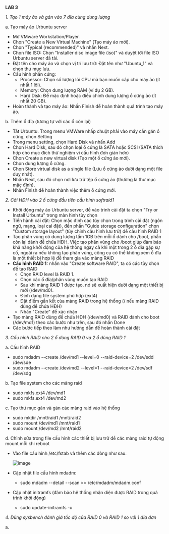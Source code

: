 **LAB 3**

*1. Tạo 1 máy ảo và gán vào 7 đĩa cùng dung lượng*

a. Tạo máy ảo Urbuntu server
- Mở VMware Workstation/Player.
- Chọn "Create a New Virtual Machine" (Tạo máy ảo mới).
- Chọn "Typical (recommended)" và nhấn Next.
- Chọn file ISO: Chọn "Installer disc image file (iso)" và duyệt tới file ISO Urbuntu server đã tải.
- Đặt tên cho máy ảo và chọn vị trí lưu trữ: Đặt tên như "Ubuntu_1" và chọn thư mục lưu.
- Cấu hình phần cứng:
  - Processor: Chọn số lượng lõi CPU mà bạn muốn cấp cho máy ảo (ít nhất 1 lõi).
  - Memory: Chọn dung lượng RAM (ví dụ 2 GB).
  - Hard Disk: Để mặc định hoặc điều chỉnh dung lượng ổ cứng ảo (ít nhất 20 GB).
- Hoàn thành và tạo máy ảo: Nhấn Finish để hoàn thành quá trình tạo máy ảo.

b. Thêm ổ đĩa (tương tự với các ổ còn lại)
- Tắt Urbuntu. Trong menu VMWare nhấp chuột phải vào máy cần gán ổ cứng, chọn Setting
- Trong menu setting, chọn Hard Disk và nhấn Add
- Chọn Hard Disk, sau đó chọn loại ổ cứng là SATA hoặc SCSI (SATA thích hợp cho mục đích thử nghiệm vì cấu hình đơn giản hơn)
- Chọn Create a new virtual disk (Tạo một ổ cứng ảo mới).
- Chọn dung lượng ổ cứng.
- Chọn Store virtual disk as a single file (Lưu ổ cứng ảo dưới dạng một file duy nhất).
- Nhấn Next, sau đó chọn nơi lưu trữ tệp ổ cứng ảo (thường là thư mục mặc định).
- Nhấn Finish để hoàn thành việc thêm ổ cứng mới.

*2. Cài HĐH vào 2 ổ cứng đầu tiên cấu hình softraid1*
- Khởi động máy ảo Urbuntu server, để vào trình cài đặt ta chọn "Try or Install Urbuntu" trong màn hình tùy chọn
- Tiến hành cài đặt: Chọn mặc định các tùy chọn trong trình cài đặt (ngôn ngữ, mạng, loại caì đặt), đến phần "Guide storage configuration" chọn "Custom storage layout" (tùy chỉnh cấu hình lưu trữ) để cấu hình RAID 1
- Tạo phân vùng có dung lượng tầm 1GB trên mỗi ổ dành cho /boot, phần còn lại dành để chứa HĐH. Việc tạo phân vùng cho /boot giúp đảm bảo khả năng khởi động của hệ thống ngay cả khi một trong 2 ổ đĩa gặp sự cố, ngoài ra nếu không tạo phân vùng, công cụ có thể không xem ổ đĩa là một thiết bị hợp lệ để tham gia vào mảng RAID
- **Cấu hình RAID 1:** nhấn vào "Create software RAID", ta có các tùy chọn để tạo RAID
  - Chọn RAID level là RAID 1.
  - Chọn các ổ đĩa/phân vùng muốn tạo RAID
  - Sau khi mảng RAID 1 được tạo, nó sẽ xuất hiện dưới dạng một thiết bị mới (/dev/md0).
  - Định dạng file system phù hợp (ext4)
  - Đặt điểm gắn kết của mảng RAID trong hệ thống (/ nếu mảng RAID dùng để chứa HĐH)
  - Nhấn "Create" để xác nhận
- Tạo mảng RAID dùng để chứa HĐH (/dev/md0) và RAID dành cho boot (/dev/md1) theo các bước như trên, sau đó nhấn Done
- Các bước tiếp theo làm như hướng dẫn để hoàn thành cài đặt

*3. Cấu hình RAID cho 2 ổ dùng RAID 0 và 2 ổ dùng RAID 1*

a. Cấu hình RAID
- sudo mdadm --create /dev/md1 --level=0 --raid-device=2 /dev/sdd /dev/sde
- sudo mdadm --create /dev/md2 --level=1 --raid-device=2 /dev/sdf /dev/sdg

b. Tạo file system cho các mảng raid
- sudo mkfs.ext4 /dev/md1
- sudo mkfs.ext4 /dev/md2

c. Tạo thư mục gán và gán các mảng raid vào hệ thống
- sudo mkdir /mnt/raid1 /mnt/raid2
- sudo mount /dev/md1 /mnt/raid1
- sudo mount /dev/md2 /mnt/raid2

d. Chỉnh sửa trong file cấu hình các thiết bị lưu trữ để các mảng raid tự động mount mỗi khi reboot
- Vào file cấu hình /etc/fstab và thêm các dòng như sau:
  
  ![image](https://github.com/user-attachments/assets/1bbb332b-2449-4fdf-afe0-da0e1541289f)
- Cập nhật file cấu hình mdadm:
  - sudo mdadm --detail --scan >> /etc/mdadm/mdadm.conf
- Cập nhật initramfs (đảm bảo hệ thống nhận diện được RAID trong quá trình khởi động)
  - sudo update-initramfs -u

*4. Dùng sysbench đánh giá tốc độ của RAID 0 và RAID 1 so với 1 đĩa đơn*

a. 
